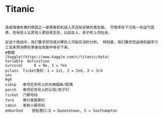 # Titanic
```泰坦尼克号的沉没是历史上最臭名昭着的沉船之一。 1912年4月15日，在她的处女航中，泰坦尼克号在与冰山相撞后沉没，在2224名乘客和机组人员中造成1502人死亡。 这场耸人听闻的悲剧震惊了国际社会，并导致了更好的船舶安全规定。

造成海难失事的原因之一是乘客和机组人员没有足够的救生艇。 尽管幸存下沉有一些运气因素，但有些人比其他人更容易生存，比如女人，孩子和上流社会。

在这个挑战中，我们要求您完成对哪些人可能存活的分析。 特别是，我们要求您运用机器学习工具来预测哪些乘客在悲剧中幸存下来。
#数据
[kaggle](https://www.kaggle.com/c/titanic/data)
Variable  Definition 
survival	 0 = No, 1 = Yes
pclass	Ticket类别：1 = 1st, 2 = 2nd, 3 = 3rd
sex	
Age		
sibsp	泰坦尼克号上的兄弟姐妹/配偶
parch	泰坦尼克号上的父母/孩子们
ticket	门票号码	
fare	票价乘客票价	
cabin	客舱小屋号码	
embarked	登船港口:Q = Queenstown, S = Southampton
```